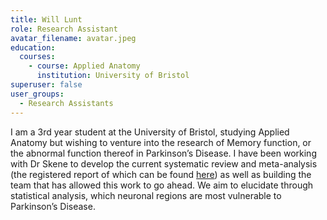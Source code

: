 ```yaml
---
title: Will Lunt
role: Research Assistant
avatar_filename: avatar.jpeg
education:
  courses:
    - course: Applied Anatomy
      institution: University of Bristol
superuser: false
user_groups:
  - Research Assistants
---
```

I am a 3rd year student at the University of Bristol, studying Applied Anatomy but wishing to venture into the research of Memory function, or the abnormal function thereof in Parkinson’s Disease. I have been working with Dr Skene to develop the current systematic review and meta-analysis (the registered report of which can be found [here](https://www.crd.york.ac.uk/prospero/display_record.php?RecordID=265515)) as well as building the team that has allowed this work to go ahead. We aim to elucidate through statistical analysis, which neuronal regions are most vulnerable to Parkinson’s Disease.